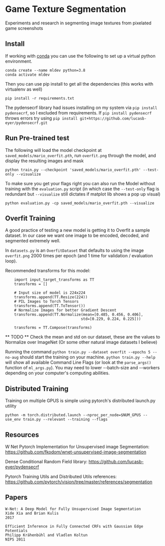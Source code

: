 # Game Texture Segmentation

Experiments and research in segmenting image textures from pixelated game screenshots

## Install
If working with [conda](https://docs.conda.io/en/latest/miniconda.html) you can use the following to set up a virtual python environment.
```
conda create --name mldev python=3.8
conda activate mldev
```
Then you can use pip install to get all the dependencies (this works with virtualenv as well)
```
pip install -r requirements.txt
```

The pydensecrf library had issues installing on my system via `pip install pydensecrf`, so I excluded from requirements. If `pip install pydensecrf` throws errors try using  `pip install git+https://github.com/lucasb-eyer/pydensecrf.git`

## Run Pre-trained test

The following will load the model checkpoint at `saved_models/mario_overfit.pth`, run `overfit.png` through the model, and display the resulting images and mask
```
python train.py --checkpoint 'saved_models/mario_overfit.pth' --test-only --visualize
```
To make sure you get your flags right you can also run the Model without training with the `evaluation.py` script (in which case the `--test-only` flag is redundant but `--visualize` still dictates if matplot lib shows a pop up visual)
```
python evaluation.py -cp saved_models/mario_overfit.pth --visualize
```

## Overfit Training

A good practice of testing a new model is getting it to Overfit a sample dataset. In our case we want one image to be encoded, decoded, and segmented extremely well.

In `datasets.py` is an `OverfitDataset` that defaults to using the image `overfit.png` 2000 times per epoch (and 1 time for validation / evaluation loop).

Recommended transforms for this model: 
```
    import input_target_transforms as TT
    transforms = []

    # Input size of model is 224x224
    transforms.append(TT.Resize(224))
    # PIL Images to Torch Tensors
    transforms.append(TT.ToTensor())
    # Normalize Images for better Gradient Descent
    transforms.append(TT.Normalize(mean=[0.485, 0.456, 0.406],
                                  std=[0.229, 0.224, 0.225]))

    transforms = TT.Compose(transforms)
```
** TODO ** Check the mean and std on our dataset, these are the values to Normalize over ImageNet (Or some other natural image datasets I believe)

Running the command `python train.py --dataset overfit --epochs 5 --no-aug` should start the training on your machine. `python train.py --help` will show all available Command Line Flags (or look at the `parse_args()` function of `ml_args.py`). You may need to lower --batch-size and --workers depending on your computer's computing abilities.

## Distributed Training

Training on multiple GPUS is simple using pytorch's distributed launch.py utility

`python -m torch.distributed.launch --nproc_per_node=$NUM_GPUS --use_env train.py --relevant --training --flags`

## Resources

W Net Pytorch Implementation for Unsupervised image Segmentation: https://github.com/fkodom/wnet-unsupervised-image-segmentation

Dense Conditional Random Field library: https://github.com/lucasb-eyer/pydensecrf

Pytorch Training Utils and Distributed Utils references: https://github.com/pytorch/vision/tree/master/references/segmentation


## Papers
```
W-Net: A Deep Model for Fully Unsupervised Image Segmentation
Xide Xia and Brian Kulis
2017
```

```
Efficient Inference in Fully Connected CRFs with Gaussian Edge Potentials
Philipp Krähenbühl and Vladlen Koltun
NIPS 2011
```
